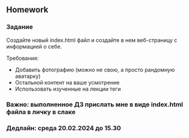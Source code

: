 ##  Homework

### Задание

Создайте новый index.html файл и создайте в нем веб-страницу с информацией о себе. 

Требования:
- Добавить фотографию (можно не свою, а просто рандомную аватарку)
- Остальной контент на ваше усмотрение
- Использовать изученные на лекции теги

### Важно: выполненное ДЗ прислать мне в виде index.html файла в личку в слаке

### Дедлайн: среда 20.02.2024 до 15.30



